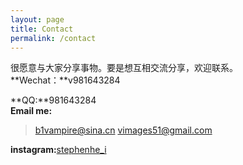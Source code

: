 ```yaml
---
layout: page
title: Contact
permalink: /contact
---
```


很愿意与大家分享事物。要是想互相交流分享，欢迎联系。  
**Wechat：**v981643284  
<!-- ![wechat](../assets/img/wechat.jpg "MyWechat") -->
**QQ:**981643284  
**Email me:**
>[b1vampire@sina.cn](mailto:b1vampire@sina.cn)   [vimages51@gmail.com](mailto:vimages51@gmail.com)

**instagram:**[stephenhe_i](https://instagram.com/stephenhe_i)
